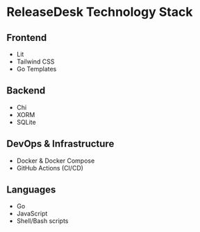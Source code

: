 # ReleaseDesk Technology Stack

## Frontend

- Lit
- Tailwind CSS
- Go Templates

## Backend

- Chi
- XORM
- SQLite

## DevOps & Infrastructure

- Docker & Docker Compose
- GitHub Actions (CI/CD)

## Languages

- Go
- JavaScript
- Shell/Bash scripts